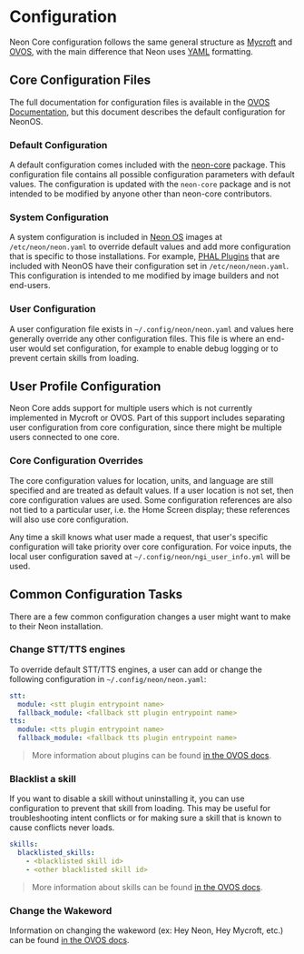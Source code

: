 # Configuration

Neon Core configuration follows the same general structure as
[Mycroft](https://mycroft-ai.gitbook.io/docs/using-mycroft-ai/customizations/mycroft-conf)
and [OVOS](https://openvoiceos.github.io/community-docs/config/), with the main
difference that Neon uses [YAML](https://yaml.org/) formatting.

## Core Configuration Files

The full documentation for configuration files is available in the
[OVOS Documentation](https://openvoiceos.github.io/community-docs/config/), but
this document describes the default configuration for NeonOS.

### Default Configuration

A default configuration comes included with the [neon-core](https://github.com/NeonGeckoCom/NeonCore/blob/master/neon_core/configuration/neon.yaml)
package. This configuration file contains all possible configuration parameters
with default values. The configuration is updated with the `neon-core` package
and is not intended to be modified by anyone other than neon-core contributors.

### System Configuration

A system configuration is included in [Neon OS](https://neongeckocom.github.io/neon-docs/neon_os/)
images at `/etc/neon/neon.yaml` to override default values and add more
configuration that is specific to those installations. For example,
[PHAL Plugins](https://openvoiceos.github.io/community-docs/PHAL/) that are
included with NeonOS have their configuration set in `/etc/neon/neon.yaml`. This
configuration is intended to me modified by image builders and not end-users.

### User Configuration

A user configuration file exists in `~/.config/neon/neon.yaml` and values here
generally override any other configuration files. This file is where an end-user
would set configuration, for example to enable debug logging or to prevent certain
skills from loading.

## User Profile Configuration

Neon Core adds support for multiple users which is not currently implemented in
Mycroft or OVOS. Part of this support includes separating user configuration from
core configuration, since there might be multiple users connected to one core.

### Core Configuration Overrides

The core configuration values for location, units, and language are still specified
and are treated as default values. If a user location is not set, then
core configuration values are used. Some configuration references are also not tied
to a particular user, i.e. the Home Screen display; these references will also use
core configuration.

Any time a skill knows what user made a request, that user's specific configuration
will take priority over core configuration. For voice inputs, the local user configuration
saved at `~/.config/neon/ngi_user_info.yml` will be used.

## Common Configuration Tasks

There are a few common configuration changes a user might want to make to their
Neon installation.

### Change STT/TTS engines

To override default STT/TTS engines, a user can add or change the following configuration
in `~/.config/neon/neon.yaml`:

```yaml
stt:
  module: <stt plugin entrypoint name>
  fallback_module: <fallback stt plugin entrypoint name>
tts:
  module: <tts plugin entrypoint name>
  fallback_module: <fallback tts plugin entrypoint name>
```

> More information about plugins can be found [in the OVOS docs](https://openvoiceos.github.io/community-docs/OPM/).

### Blacklist a skill

If you want to disable a skill without uninstalling it, you can use configuration
to prevent that skill from loading. This may be useful for troubleshooting intent
conflicts or for making sure a skill that is known to cause conflicts never loads.

```yaml
skills:
  blacklisted_skills:
    - <blacklisted skill id>
    - <other blacklisted skill id>
```

> More information about skills can be found [in the OVOS docs](https://openvoiceos.github.io/community-docs/skills/).

### Change the Wakeword

Information on changing the wakeword (ex: Hey Neon, Hey Mycroft, etc.) can be found [in the OVOS docs](https://openvoiceos.github.io/community-docs/config_wake_word/).
